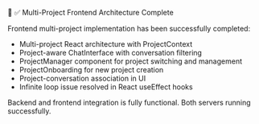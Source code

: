  ✅ Multi-Project Frontend Architecture Complete

Frontend multi-project implementation has been successfully completed:
- Multi-project React architecture with ProjectContext
- Project-aware ChatInterface with conversation filtering
- ProjectManager component for project switching and management
- ProjectOnboarding for new project creation
- Project-conversation association in UI
- Infinite loop issue resolved in React useEffect hooks

Backend and frontend integration is fully functional. Both servers running successfully.